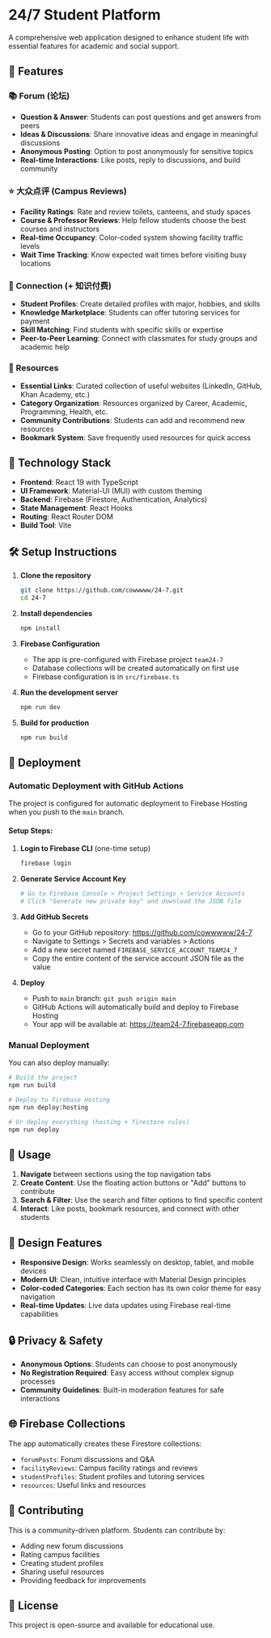 # 24/7 Student Platform

A comprehensive web application designed to enhance student life with essential features for academic and social support.

## 🌟 Features

### 📚 Forum (论坛)
- **Question & Answer**: Students can post questions and get answers from peers
- **Ideas & Discussions**: Share innovative ideas and engage in meaningful discussions
- **Anonymous Posting**: Option to post anonymously for sensitive topics
- **Real-time Interactions**: Like posts, reply to discussions, and build community

### ⭐ 大众点评 (Campus Reviews)
- **Facility Ratings**: Rate and review toilets, canteens, and study spaces
- **Course & Professor Reviews**: Help fellow students choose the best courses and instructors
- **Real-time Occupancy**: Color-coded system showing facility traffic levels
- **Wait Time Tracking**: Know expected wait times before visiting busy locations

### 🤝 Connection (+ 知识付费)
- **Student Profiles**: Create detailed profiles with major, hobbies, and skills
- **Knowledge Marketplace**: Students can offer tutoring services for payment
- **Skill Matching**: Find students with specific skills or expertise
- **Peer-to-Peer Learning**: Connect with classmates for study groups and academic help

### 🔗 Resources
- **Essential Links**: Curated collection of useful websites (LinkedIn, GitHub, Khan Academy, etc.)
- **Category Organization**: Resources organized by Career, Academic, Programming, Health, etc.
- **Community Contributions**: Students can add and recommend new resources
- **Bookmark System**: Save frequently used resources for quick access

## 🚀 Technology Stack

- **Frontend**: React 19 with TypeScript
- **UI Framework**: Material-UI (MUI) with custom theming
- **Backend**: Firebase (Firestore, Authentication, Analytics)
- **State Management**: React Hooks
- **Routing**: React Router DOM
- **Build Tool**: Vite

## 🛠️ Setup Instructions

1. **Clone the repository**
   ```bash
   git clone https://github.com/cowwwww/24-7.git
   cd 24-7
   ```

2. **Install dependencies**
   ```bash
   npm install
   ```

3. **Firebase Configuration**
   - The app is pre-configured with Firebase project `team24-7`
   - Database collections will be created automatically on first use
   - Firebase configuration is in `src/firebase.ts`

4. **Run the development server**
   ```bash
   npm run dev
   ```

5. **Build for production**
   ```bash
   npm run build
   ```

## 🚀 Deployment

### Automatic Deployment with GitHub Actions

The project is configured for automatic deployment to Firebase Hosting when you push to the `main` branch.

#### Setup Steps:

1. **Login to Firebase CLI** (one-time setup)
   ```bash
   firebase login
   ```

2. **Generate Service Account Key**
   ```bash
   # Go to Firebase Console > Project Settings > Service Accounts
   # Click "Generate new private key" and download the JSON file
   ```

3. **Add GitHub Secrets**
   - Go to your GitHub repository: https://github.com/cowwwww/24-7
   - Navigate to Settings > Secrets and variables > Actions
   - Add a new secret named `FIREBASE_SERVICE_ACCOUNT_TEAM24_7`
   - Copy the entire content of the service account JSON file as the value

4. **Deploy**
   - Push to `main` branch: `git push origin main`
   - GitHub Actions will automatically build and deploy to Firebase Hosting
   - Your app will be available at: https://team24-7.firebaseapp.com

### Manual Deployment

You can also deploy manually:

```bash
# Build the project
npm run build

# Deploy to Firebase Hosting
npm run deploy:hosting

# Or deploy everything (hosting + firestore rules)
npm run deploy
```

## 📱 Usage

1. **Navigate** between sections using the top navigation tabs
2. **Create Content**: Use the floating action buttons or "Add" buttons to contribute
3. **Search & Filter**: Use the search and filter options to find specific content
4. **Interact**: Like posts, bookmark resources, and connect with other students

## 🎨 Design Features

- **Responsive Design**: Works seamlessly on desktop, tablet, and mobile devices
- **Modern UI**: Clean, intuitive interface with Material Design principles
- **Color-coded Categories**: Each section has its own color theme for easy navigation
- **Real-time Updates**: Live data updates using Firebase real-time capabilities

## 🔒 Privacy & Safety

- **Anonymous Options**: Students can choose to post anonymously
- **No Registration Required**: Easy access without complex signup processes
- **Community Guidelines**: Built-in moderation features for safe interactions

## 🌐 Firebase Collections

The app automatically creates these Firestore collections:

- `forumPosts`: Forum discussions and Q&A
- `facilityReviews`: Campus facility ratings and reviews
- `studentProfiles`: Student profiles and tutoring services
- `resources`: Useful links and resources

## 🤝 Contributing

This is a community-driven platform. Students can contribute by:

- Adding new forum discussions
- Rating campus facilities
- Creating student profiles
- Sharing useful resources
- Providing feedback for improvements

## 📄 License

This project is open-source and available for educational use.
